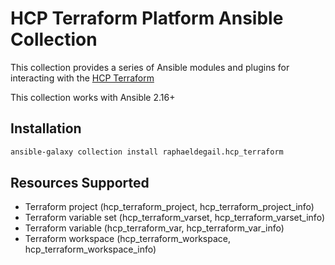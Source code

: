 # HCP Terraform Platform Ansible Collection

This collection provides a series of Ansible modules and plugins for interacting with the [HCP Terraform](https://www.hashicorp.com/products/terraform)

This collection works with Ansible 2.16+

## Installation

```bash
ansible-galaxy collection install raphaeldegail.hcp_terraform
```

## Resources Supported

* Terraform project (hcp_terraform_project, hcp_terraform_project_info)
* Terraform variable set (hcp_terraform_varset, hcp_terraform_varset_info)
* Terraform variable (hcp_terraform_var, hcp_terraform_var_info)
* Terraform workspace (hcp_terraform_workspace, hcp_terraform_workspace_info)
